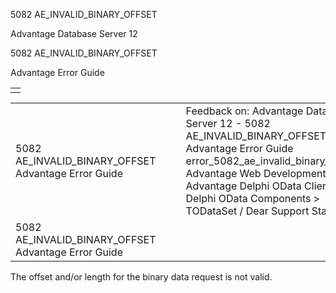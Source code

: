 5082 AE\_INVALID\_BINARY\_OFFSET




Advantage Database Server 12  

5082 AE\_INVALID\_BINARY\_OFFSET

Advantage Error Guide

|  |
| --- |
|  |

|  |  |  |  |  |
| --- | --- | --- | --- | --- |
| 5082 AE\_INVALID\_BINARY\_OFFSET  Advantage Error Guide |  |  | Feedback on: Advantage Database Server 12 - 5082 AE\_INVALID\_BINARY\_OFFSET Advantage Error Guide error\_5082\_ae\_invalid\_binary\_offset Advantage Web Development > Advantage Delphi OData Client > Delphi OData Components > TODataSet / Dear Support Staff, |  |
| 5082 AE\_INVALID\_BINARY\_OFFSET  Advantage Error Guide |  |  |  |  |

The offset and/or length for the binary data request is not valid.